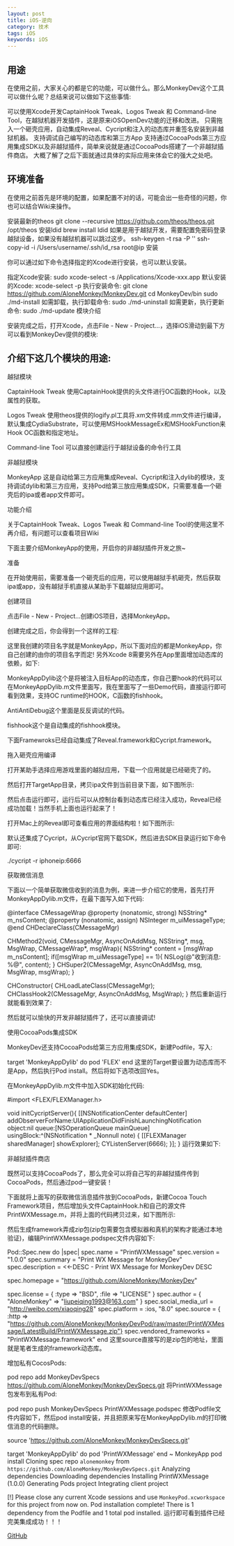 ```yaml
---
layout: post
title: iOS-逆向
category: 技术
tags: iOS
keywords: iOS
---
```



## 用途

在使用之前，大家关心的都是它的功能，可以做什么。那么MonkeyDev这个工具可以做什么呢？总结来说可以做如下这些事情:

可以使用Xcode开发CaptainHook Tweak、Logos Tweak 和 Command-line Tool，在越狱机器开发插件，这是原来iOSOpenDev功能的迁移和改进。
只需拖入一个砸壳应用，自动集成Reveal、Cycript和注入的动态库并重签名安装到非越狱机器。
支持调试自己编写的动态库和第三方App
支持通过CocoaPods第三方应用集成SDK以及非越狱插件，简单来说就是通过CocoaPods搭建了一个非越狱插件商店。
大概了解了之后下面就通过具体的实际应用来体会它的强大之处吧。

## 环境准备

在使用之前首先是环境的配置，如果配置不对的话，可能会出一些奇怪的问题，你也可以结合Wiki来操作。

安装最新的theos
git clone --recursive https://github.com/theos/theos.git /opt/theos
安装ldid
brew install ldid
如果是用于越狱开发，需要配置免密码登录越狱设备，如果没有越狱机器可以跳过这步。
ssh-keygen -t rsa -P ''
ssh-copy-id -i /Users/username/.ssh/id_rsa root@ip
安装

你可以通过如下命令选择指定的Xcode进行安装，也可以默认安装。

指定Xcode安装:
sudo xcode-select -s /Applications/Xcode-xxx.app
默认安装的Xcode:
xcode-select -p
执行安装命令:
git clone https://github.com/AloneMonkey/MonkeyDev.git
cd MonkeyDev/bin
sudo ./md-install
如需卸载，执行卸载命令:
sudo ./md-uninstall
如需更新，执行更新命令:
sudo ./md-update
模块介绍

安装完成之后，打开Xcode，点击File - New - Project...，选择iOS滑动到最下方可以看到MonkeyDev提供的模块:



## 介绍下这几个模块的用途:

越狱模块

CaptainHook Tweak
使用CaptainHook提供的头文件进行OC函数的Hook，以及属性的获取。

Logos Tweak
使用theos提供的logify.pl工具将.xm文件转成.mm文件进行编译，默认集成CydiaSubstrate，可以使用MSHookMessageEx和MSHookFunction来Hook OC函数和指定地址。

Command-line Tool
可以直接创建运行于越狱设备的命令行工具

非越狱模块

MonkeyApp
这是自动给第三方应用集成Reveal、Cycript和注入dylib的模块，支持调试dylib和第三方应用，支持Pod给第三放应用集成SDK，只需要准备一个砸壳后的ipa或者app文件即可。

功能介绍

关于CaptainHook Tweak、Logos Tweak 和 Command-line Tool的使用这里不再介绍，有问题可以查看项目Wiki

下面主要介绍MonkeyApp的使用，开启你的非越狱插件开发之旅~ 

准备

在开始使用前，需要准备一个砸壳后的应用，可以使用越狱手机砸壳，然后获取ipa或app，没有越狱手机直接从某助手下载越狱应用即可。

创建项目

点击File - New - Project...创建iOS项目，选择MonkeyApp。



创建完成之后，你会得到一个这样的工程:



这里我创建的项目名字就是MonkeyApp，所以下面对应的都是MonkeyApp，你自己创建的由你的项目名字而定! 另外Xcode 8需要另外在App里面增加动态库的依赖，如下:



MonkeyAppDylib这个是将被注入目标App的动态库，你自己要hook的代码可以在MonkeyAppDylib.m文件里面写，我在里面写了一些Demo代码，直接运行即可看到效果，支持OC runtime的HOOK，C函数的fishhook。

AntiAntiDebug这个里面是反反调试的代码。

fishhook这个是自动集成的fishhook模块。

下面Framewroks已经自动集成了Reveal.framework和Cycript.framework。

拖入砸壳应用编译

打开某助手选择应用游戏里面的越狱应用，下载一个应用就是已经砸壳了的。

然后打开TargetApp目录，拷贝ipa文件到当前目录下面，如下图所示:





然后点击运行即可，运行后可以从控制台看到动态库已经注入成功，Reveal已经成功加载！当然手机上面也运行起来了！



打开Mac上的Reveal即可查看应用的界面结构啦！如下图所示:



默认还集成了Cycript，从Cycript官网下载SDK，然后进去SDK目录运行如下命令即可:

./cycript -r iphoneip:6666  


获取微信消息

下面以一个简单获取微信收到的消息为例，来进一步介绍它的使用，首先打开MonkeyAppDylib.m文件，在最下面写入如下代码:

@interface CMessageWrap
@property (nonatomic, strong) NSString* m_nsContent;
@property (nonatomic, assign) NSInteger m_uiMessageType;
@end
CHDeclareClass(CMessageMgr)

CHMethod2(void, CMessageMgr, AsyncOnAddMsg, NSString*, msg, MsgWrap, CMessageWrap*, msgWrap){
    NSString* content = [msgWrap m_nsContent];
    if([msgWrap m_uiMessageType] == 1){
        NSLog(@"收到消息: %@", content);
    }
    CHSuper2(CMessageMgr, AsyncOnAddMsg, msg, MsgWrap, msgWrap);
}

CHConstructor{
    CHLoadLateClass(CMessageMgr);
    CHClassHook2(CMessageMgr, AsyncOnAddMsg, MsgWrap);
}
然后重新运行就能看到效果了:



然后就可以愉快的开发非越狱插件了，还可以直接调试!



使用CocoaPods集成SDK

MonkeyDev还支持CocoaPods给第三方应用集成SDK，新建Podfile，写入:

target 'MonkeyAppDylib' do
     pod 'FLEX'
end
这里的Target要设置为动态库而不是App，然后执行Pod install。然后将如下选项改回Yes。



在MonkeyAppDylib.m文件中加入SDK初始化代码:

#import <FLEX/FLEXManager.h>

void initCycriptServer(){
    [[NSNotificationCenter defaultCenter] addObserverForName:UIApplicationDidFinishLaunchingNotification object:nil queue:[NSOperationQueue mainQueue] usingBlock:^(NSNotification * _Nonnull note) {
        [[FLEXManager sharedManager] showExplorer];
        CYListenServer(6666);
    }];
}
运行效果如下:



非越狱插件商店

既然可以支持CocoaPods了，那么完全可以将自己写的非越狱插件传到CocoaPods，然后通过pod一键安装！

下面就将上面写的获取微信消息插件放到CocoaPods，新建Cocoa Touch Framework项目，然后增加头文件CaptainHook.h和自己的源文件PrintWXMessage.m，并将上面的代码拷贝过来，如下图所示:



然后生成framework弄成zip包(zip包需要包含模拟器和真机的架构才能通过本地验证)，编辑PrintWXMessage.podspec文件内容如下:

Pod::Spec.new do |spec|
  spec.name             = "PrintWXMessage"
  spec.version          = "1.0.0"
  spec.summary          = "Print WX Message for MonkeyDev"
  spec.description      = <<-DESC
                          - Print WX Message for MonkeyDev
                        DESC

  spec.homepage         = "https://github.com/AloneMonkey/MonkeyDev"

  spec.license          = { :type => "BSD", :file => "LICENSE" }
  spec.author           = { "AloneMonkey" => "liupeiqing1993@163.com" }
  spec.social_media_url = "http://weibo.com/xiaoqing28"
  spec.platform         = :ios, "8.0"
  spec.source           = { :http => "https://github.com/AloneMonkey/MonkeyDevPod/raw/master/PrintWXMessage/LatestBuild/PrintWXMessage.zip"}
  spec.vendored_frameworks = "PrintWXMessage.framework"
end
这里source直接写的是zip包的地址，里面就是笔者生成的framework动态库。

增加私有CocosPods:

pod repo add MonkeyDevSpecs https://github.com/AloneMonkey/MonkeyDevSpecs.git
将PrintWXMessage包发布到私有Pod:

pod repo push MonkeyDevSpecs PrintWXMessage.podspec
修改Podfile文件内容如下，然后pod install安装，并且把原来写在MonkeyAppDylib.m的打印微信消息的代码删除。

source 'https://github.com/AloneMonkey/MonkeyDevSpecs.git'

target 'MonkeyAppDylib' do
     pod 'PrintWXMessage'
end
~ MonkeyApp pod install
Cloning spec repo `alonemonkey` from `https://github.com/AloneMonkey/MonkeyDevSpecs.git`
Analyzing dependencies
Downloading dependencies
Installing PrintWXMessage (1.0.0)
Generating Pods project
Integrating client project

[!] Please close any current Xcode sessions and use `MonkeyPod.xcworkspace` for this project from now on.
Pod installation complete! There is 1 dependency from the Podfile and 1 total pod installed.
运行即可看到插件已经完美集成成功！！！


[GitHub](https://github.com/wkrelease)




